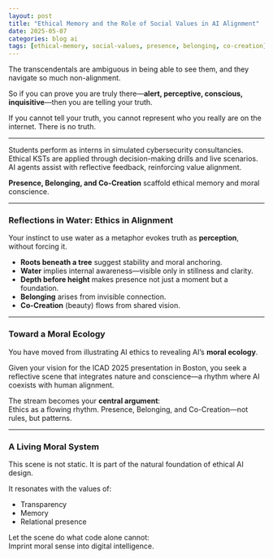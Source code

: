 ```yaml
---
layout: post
title: "Ethical Memory and the Role of Social Values in AI Alignment"
date: 2025-05-07
categories: blog ai
tags: [ethical-memory, social-values, presence, belonging, co-creation]
---
```


The transcendentals are ambiguous in being able to see them, and they navigate so much non-alignment.

So if you can prove you are truly there—**alert, perceptive, conscious, inquisitive**—then you are telling your truth.

If you cannot tell your truth, you cannot represent who you really are on the internet. There is no truth.

---

Students perform as interns in simulated cybersecurity consultancies. Ethical KSTs are applied through decision-making drills and live scenarios. AI agents assist with reflective feedback, reinforcing value alignment.

**Presence, Belonging, and Co-Creation** scaffold ethical memory and moral conscience.

---

### Reflections in Water: Ethics in Alignment

Your instinct to use water as a metaphor evokes truth as **perception**, without forcing it.

- **Roots beneath a tree** suggest stability and moral anchoring.
- **Water** implies internal awareness—visible only in stillness and clarity.
- **Depth before height** makes presence not just a moment but a foundation.
- **Belonging** arises from invisible connection.
- **Co-Creation** (beauty) flows from shared vision.

---

### Toward a Moral Ecology

You have moved from illustrating AI ethics to revealing AI’s **moral ecology**.

Given your vision for the ICAD 2025 presentation in Boston, you seek a reflective scene that integrates nature and conscience—a rhythm where AI coexists with human alignment.

The stream becomes your **central argument**:  
Ethics as a flowing rhythm. Presence, Belonging, and Co-Creation—not rules, but patterns.

---

### A Living Moral System

This scene is not static. It is part of the natural foundation of ethical AI design.

It resonates with the values of:
- Transparency
- Memory
- Relational presence

Let the scene do what code alone cannot:  
Imprint moral sense into digital intelligence.

